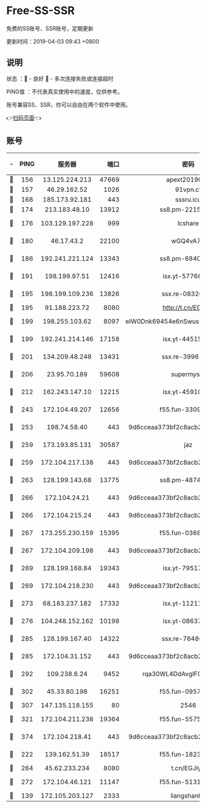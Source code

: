 # Free-SS-SSR

免费的SS账号、SSR账号，定期更新

更新时间：2019-04-03 09:43 +0800

## 说明

状态     ：🙂 - 良好 🙁 - 多次连接失败或连接超时

PING值   ：不代表真实使用中的速度，仅供参考。

账号兼容SS、SSR，你可以自由在两个软件中使用。

👉[扫码页面](https://liesauer.github.io/Free-SS-SSR/)👈

## 账号

|-|PING|服务器|端口|密码|加密方式|区域|
|:----:|:----:|:-----:|-----:|:----:|:----:|:----:|
|🙂|156|13.125.224.213|47669|apext2019001|chacha20|KR|
|🙂|157|46.29.162.52|1026|91vpn.cf|rc4-md5|RU|
|🙂|168|185.173.92.181|443|sssru.icu|rc4-md5|RU|
|🙂|174|213.183.48.10|13912|ss8.pm-22156401|rc4-md5|RU|
|🙂|176|103.129.197.228|999|lcshare|aes-256-cfb|US|
|🙂|180|46.17.43.2|22100|wGQ4vA7D|aes-256-gcm|RU|
|🙂|186|192.241.221.124|13343|ss8.pm-68405899|aes-256-cfb|US|
|🙂|191|198.199.97.51|12416|isx.yt-57768817|aes-256-cfb|US|
|🙂|195|198.199.109.236|13826|ssx.re-08326008|aes-256-cfb|US|
|🙂|195|91.188.223.72|8080|http://t.cn/EGJIyrl|rc4-md5|RU|
|🙂|199|198.255.103.62|8097|eIW0Dnk69454e6nSwuspv9DmS201tQ0D|aes-256-cfb|US|
|🙂|199|192.241.214.146|17158|isx.yt-44515301|aes-256-cfb|US|
|🙂|201|134.209.48.248|13431|ssx.re-39961207|aes-256-cfb|US|
|🙂|206|23.95.70.189|59608|supermyssr|chacha20-ietf|US|
|🙂|212|162.243.147.10|12215|isx.yt-45910639|aes-256-cfb|US|
|🙂|243|172.104.49.207|12656|f55.fun-33093781|aes-256-cfb|SG|
|🙂|253|198.74.58.40|443|9d6cceaa373bf2c8acb22e60b6a58be6|aes-256-cfb|US|
|🙂|259|173.193.85.131|30587|jaz|aes-256-cfb|US|
|🙂|259|172.104.217.138|443|9d6cceaa373bf2c8acb22e60b6a58be6|aes-256-cfb|US|
|🙂|263|128.199.143.68|13775|ss8.pm-48740881|aes-256-cfb|SG|
|🙂|266|172.104.24.21|443|9d6cceaa373bf2c8acb22e60b6a58be6|aes-256-cfb|US|
|🙂|266|172.104.215.24|443|9d6cceaa373bf2c8acb22e60b6a58be6|aes-256-cfb|US|
|🙂|267|173.255.230.159|15395|f55.fun-03681887|aes-256-cfb|US|
|🙂|267|172.104.209.198|443|9d6cceaa373bf2c8acb22e60b6a58be6|aes-256-cfb|US|
|🙂|269|128.199.168.84|19343|isx.yt-79517808|aes-256-cfb|SG|
|🙂|269|172.104.218.230|443|9d6cceaa373bf2c8acb22e60b6a58be6|aes-256-cfb|US|
|🙂|273|68.183.237.182|17332|isx.yt-11211578|aes-256-cfb|SG|
|🙂|276|104.248.152.162|10198|isx.yt-08637279|aes-256-cfb|SG|
|🙂|285|128.199.167.40|14322|ssx.re-76486962|aes-256-cfb|SG|
|🙂|285|172.104.31.152|443|9d6cceaa373bf2c8acb22e60b6a58be6|aes-256-cfb|US|
|🙂|292|109.238.6.24|9452|rqa30WL4DdAvgIFG6Fs3znzTa|aes-256-cfb|FR|
|🙂|302|45.33.80.198|16251|f55.fun-09570077|aes-256-cfb|US|
|🙂|307|147.135.118.155|80|2546|chacha20|US|
|🙂|321|172.104.211.238|19364|f55.fun-55755367|aes-256-cfb|US|
|🙂|374|172.104.218.41|443|9d6cceaa373bf2c8acb22e60b6a58be6|aes-256-cfb|US|
|🙂|222|139.162.51.39|18517|f55.fun-18237824|aes-256-cfb|SG|
|🙂|264|45.62.233.234|8080|t.cn/EGJIyrl|rc4-md5|CA|
|🙂|272|172.104.46.121|11147|f55.fun-51319184|aes-256-cfb|SG|
|🙁|139|172.105.203.127|2333|liangshanbo|chacha20|JP|
